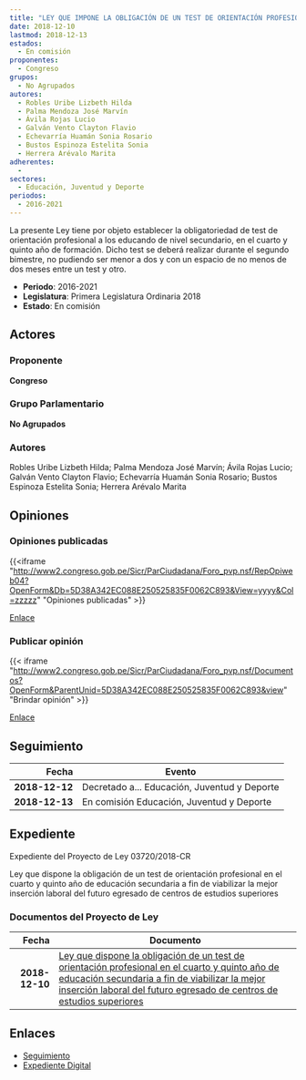 ```yaml
---
title: "LEY QUE IMPONE LA OBLIGACIÓN DE UN TEST DE ORIENTACIÓN PROFESIONAL EN EL CUARTO Y QUINTO AÑO DE EDUCACIÓN SECUNDARIA A FIN DE VIABILIZAR LA MEJOR INSERCIÓN LABORAL DEL FUTURO EGRESADO DE CENTRO DE ESTUDIOS SUPERIORES"
date: 2018-12-10
lastmod: 2018-12-13
estados: 
  - En comisión
proponentes: 
  - Congreso
grupos: 
  - No Agrupados
autores: 
  - Robles Uribe Lizbeth Hilda
  - Palma Mendoza José Marvín
  - Ávila Rojas Lucio
  - Galván Vento Clayton Flavio
  - Echevarría Huamán Sonia Rosario
  - Bustos Espinoza Estelita Sonia
  - Herrera Arévalo Marita
adherentes: 
  - 
sectores: 
  - Educación, Juventud y Deporte
periodos: 
  - 2016-2021
---
```


La presente Ley tiene por objeto establecer la obligatoriedad de test de orientación profesional a los educando de nivel secundario, en el cuarto y quinto año de formación. Dicho test se deberá realizar durante el segundo bimestre, no pudiendo ser menor a dos y con un espacio de no menos de dos meses entre un test y otro.

- **Periodo**: 2016-2021
- **Legislatura**: Primera Legislatura Ordinaria 2018
- **Estado**: En comisión

## Actores

### Proponente

**Congreso**

### Grupo Parlamentario

**No Agrupados**

### Autores

Robles Uribe Lizbeth Hilda; Palma Mendoza José Marvín; Ávila Rojas Lucio; Galván Vento Clayton Flavio; Echevarría Huamán Sonia Rosario; Bustos Espinoza Estelita Sonia; Herrera Arévalo Marita


## Opiniones

### Opiniones publicadas

{{<iframe "http://www2.congreso.gob.pe/Sicr/ParCiudadana/Foro_pvp.nsf/RepOpiweb04?OpenForm&Db=5D38A342EC088E250525835F0062C893&View=yyyy&Col=zzzzz" "Opiniones publicadas" >}}

[Enlace](http://www2.congreso.gob.pe/Sicr/ParCiudadana/Foro_pvp.nsf/RepOpiweb04?OpenForm&Db=5D38A342EC088E250525835F0062C893&View=yyyy&Col=zzzzz)
### Publicar opinión

{{< iframe "http://www2.congreso.gob.pe/Sicr/ParCiudadana/Foro_pvp.nsf/Documentos?OpenForm&ParentUnid=5D38A342EC088E250525835F0062C893&view" "Brindar opinión" >}}

[Enlace](http://www2.congreso.gob.pe/Sicr/ParCiudadana/Foro_pvp.nsf/Documentos?OpenForm&ParentUnid=5D38A342EC088E250525835F0062C893&view)

## Seguimiento

| Fecha | Evento |
|------:|--------|
| **2018-12-12** | Decretado a... Educación, Juventud y Deporte|
| **2018-12-13** | En comisión Educación, Juventud y Deporte|


## Expediente

Expediente del Proyecto de Ley 03720/2018-CR

Ley que dispone la obligación de un test de orientación profesional en el cuarto y quinto año de educación secundaria a fin de viabilizar la mejor inserción laboral del futuro egresado de centros de estudios superiores


### Documentos del Proyecto de Ley

| Fecha | Documento |
|------:|--------|
| **2018-12-10** | [Ley que dispone la obligación de un test de orientación profesional en el cuarto y quinto año de educación secundaria a fin de viabilizar la mejor inserción laboral del futuro egresado de centros de estudios superiores](http://www.leyes.congreso.gob.pe/Documentos/2016_2021/Proyectos_de_Ley_y_de_Resoluciones_Legislativas/PL0372020181210..pdf) |

## Enlaces 

- [Seguimiento](http://www2.congreso.gob.pe/Sicr/TraDocEstProc/CLProLey2016.nsf/f7fff46988ca05b1052578e100829cc7/89b75d072dd321520525835f0073ce1c?OpenDocument)
- [Expediente Digital](http://www2.congreso.gob.pe/Sicr/TraDocEstProc/CLProLey2016.nsf/f7fff46988ca05b1052578e100829cc7/89b75d072dd321520525835f0073ce1c?OpenDocument&Click=05257FB7005EB655.eb71d0cf91d8294e05256cdf006b5706/$Body/0.1C6C)
